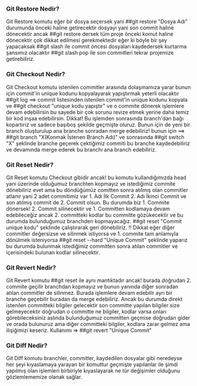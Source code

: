 ### Git Restore Nedir?
Git Restore komutu eğer bir dosya seçersek yani ##git restore "Dosya Adı" durumunda önceki haline getirecektir dosyayı yani son commit haline dönecektir ancak ##git restore dersek tüm proje önceki komut haline dönecektir çok dikkat edilmesi gerekmektedir eğer ki böyle bir şey yapacaksak ##git slash ile commit öncesi dosyaları kaydedersek kurtarma şansımız olacaktır ##git slash pop ile son commitleri tekrar projemize getirebiliriz.

### Git Checkout Nedir?
Git Checkout komutu istenilen commitler arasında dolaşmamıza yarar bunun için commit'in unique kodunu kopyalayarak yapıştırmak yeterli olacaktır ##git log ==> commit listesinden istenilen commit'in unique kodunu kopyala ve ##git checkout "unique kodu yapıştır" ve o commite dönerek işlemlere devam edebilirsin bu sayede bir çok sorunu revize etmek yerine daha temiz bir kod inşaa edebilirsin.
Dikkat! Bu işlemden sonrasında branch'dan bağı kopartırız ve sadece başıboş şekilde geçmişte oluruz. Bunun için de yeni bir branch oluşturulup ana branche sonradan merge edebiliriz! bunun için ==> ##git branch "X(Konmak İstenen Branch Adı)" ve sonrasında ##git switch "X" şeklinde branche geçerek çektiğimiz commiti bu branche kaydedebiliriz ve devamında merge ederek bu branchı ana branch edebiliriz.

### Git Reset Nedir? 
Git Reset komutu Checkout gibidir ancak! bu komutu kullandığımızda head yani üzerinde olduğumuz branchten kopmayız ve istediğimiz commite dönebiliriz evet ama bu döndüğümüz comitten sonra atılmış olan commitler atlanır yani 2 adet commitimiz var 1. Adı İlk Commit 2. Adı İkinci Commit ve son atılmış commit de 2. Commit olsun. Bu durumda biz 1. Commite dönersek! 2. Commit silinecektir ve 1. Committen kodlamaya devam edebileceğiz ancak 2. committeki kodlar bu committe gözükecektir ve bu durumda bulunduğumuz branchden kopmayacağız. ##git reset "Commit unique kodu" şeklinde çalıştırarak geri dönebiliriz.
!! Dikkat eğer diğer commitler değersizse ve silinmek istiyorsa ve 1. commite tam anlamıyla dönülmek isteniyorsa ##git reset --hard "Unique Commit" şeklinde yaparız bu durumda bulunmak istediğimiz committen sonra atılan commitler ve içerisindeki bulunan kodlar silinecektir.

### Git Revert Nedir?
Git Revert komutu ##git reset ile aynı mantıktadır ancak! burada doğrudan 2. commite geçilir branchdan kopmayız ve bunun yanında diğer sonradan atılan commitler de silinmez. Burada işlemlere devam edebilir ayrı bir branche geçebilir buradan da merge edebiliriz. Ancak bu durumda direkt istenilen committeki bilgiler gelecektir son committe yapılan bilgiler size gelmeyecektir doğrudan o committe ne bilgiler, kodlar varsa onları görebileceksiniz aslında bulunduğumuz committen geçmise doğrudan gider ve orada bulunuruz ama diğer committeki bilgiler, kodlara zarar gelmez ama ilişiğimizi keseriz. Kullanımı => ##git revert "Unique Commit"

### Git Diff Nedir?
Git Diff komutu branchler, commitler, kaydedilen dosyalar gibi neredeyse her şeyi kıyaslamaya yarayan bir komuttur geçmişte yapılanlar ile şimdi yapılmış olan işlemleri birbiriyle kıyaslayarak ne tür değişimler olduğunu gözlemlememize olanak sağlar.

